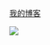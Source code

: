 [我的博客](https://hughfenghen.github.io/)

![](https://github-readme-stats.vercel.app/api?username=hughfenghen&theme=dark&show_icons=true)

